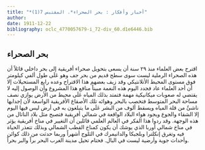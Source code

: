 ```yaml
---
title: "*أخبار وأفكار : بحر الصحراء*. المقتبس 7(1)"
author: 
date: 1911-12-22
bibliography: oclc_4770057679-i_72-div_60.d1e6446.bib
---
```




##  بحر الصحراء 


 اقترح بعض العلماء منذ  ٢٩  سنة أن يسعى بتحويل صحراء أفريقية إلى بحر داخلي قائلاً أن هذه الصحراء الرملية ليست سوى سطح قديم من بحر جف وهو عَلَى طول ألفي كيلومتر فوق مستوى المحيط الأتلانتيكي وقد زيف بعضهم هذا الاقتراح وعده رابع المستحيلات إلا أن  أحد  العلماء عاد فجدد اليوم هذه النغمة مبيناً منافع هذا المشروع وأن الوصول إليه لا يقتضي له صعوبات ميكانيكية مهمة فتمتد بذلك المياه عَلَى محيط من الأرض يوازي نصف مساحة البحر المتوسط فتخصب بالبحر وهوائه تلك الأصقاع الأفريقية الواسعة لأن إجدابها ناشئٌ من قلة المياه ويسقط ألوف من البشر عَلَى ما يتبلغون به في أرض ليس فيها اليوم إلا الشقاء والجوع ويجود هواء البلاد الواقعة في شمالي أفريقية فتصبح مثل بلاد الناتال من هذه الوجهة. وقد ردوا هذا الفكر في العالم العلمي قائلين أن التغيير في مناخ أفريقية يؤثر في مناخ شمالي أوربا الذي يوشك أن يكون كمناخ القطب الشمالي وبذلك تتعذر الحياة فيه وتغرق إنكلترا وبلجيكا والدانيمرك في الثلوج أشهراً وربما حدثت من ذلك كوائن وأحداث جوية وأرضية ليست في البال. فحتام تحيل مدينة الغرب البحر براً والبر بحراً. 
